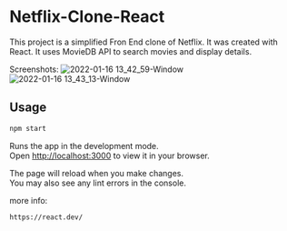 
# Netflix-Clone-React 

This project is a simplified Fron End clone of Netflix.
It was created with React. It uses MovieDB API to search movies and display details. 

Screenshots:
![2022-01-16 13_42_59-Window](https://user-images.githubusercontent.com/16153844/149669243-e50b3c1e-9a06-47cb-b211-b3b5f6c30a4e.jpg)
![2022-01-16 13_43_13-Window](https://user-images.githubusercontent.com/16153844/149669245-a3782f4a-6a0c-4d2d-882a-cb6f6861a45a.jpg)

## Usage
```bash   
npm start
```

Runs the app in the development mode.\
Open [http://localhost:3000](http://localhost:3000) to view it in your browser.

The page will reload when you make changes.\
You may also see any lint errors in the console.

more info:
```html
https://react.dev/
```
